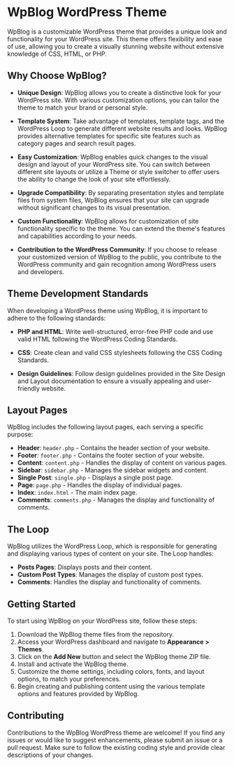 # WpBlog WordPress Theme

WpBlog is a customizable WordPress theme that provides a unique look and functionality for your WordPress site. This theme offers flexibility and ease of use, allowing you to create a visually stunning website without extensive knowledge of CSS, HTML, or PHP.

## Why Choose WpBlog?

- **Unique Design**: WpBlog allows you to create a distinctive look for your WordPress site. With various customization options, you can tailor the theme to match your brand or personal style.

- **Template System**: Take advantage of templates, template tags, and the WordPress Loop to generate different website results and looks. WpBlog provides alternative templates for specific site features such as category pages and search result pages.

- **Easy Customization**: WpBlog enables quick changes to the visual design and layout of your WordPress site. You can switch between different site layouts or utilize a Theme or style switcher to offer users the ability to change the look of your site effortlessly.

- **Upgrade Compatibility**: By separating presentation styles and template files from system files, WpBlog ensures that your site can upgrade without significant changes to its visual presentation.

- **Custom Functionality**: WpBlog allows for customization of site functionality specific to the theme. You can extend the theme's features and capabilities according to your needs.

- **Contribution to the WordPress Community**: If you choose to release your customized version of WpBlog to the public, you contribute to the WordPress community and gain recognition among WordPress users and developers.

## Theme Development Standards

When developing a WordPress theme using WpBlog, it is important to adhere to the following standards:

- **PHP and HTML**: Write well-structured, error-free PHP code and use valid HTML following the WordPress Coding Standards.

- **CSS**: Create clean and valid CSS stylesheets following the CSS Coding Standards.

- **Design Guidelines**: Follow design guidelines provided in the Site Design and Layout documentation to ensure a visually appealing and user-friendly website.

## Layout Pages

WpBlog includes the following layout pages, each serving a specific purpose:

- **Header**: `header.php` - Contains the header section of your website.
- **Footer**: `footer.php` - Contains the footer section of your website.
- **Content**: `content.php` - Handles the display of content on various pages.
- **Sidebar**: `sidebar.php` - Manages the sidebar widgets and content.
- **Single Post**: `single.php` - Displays a single post page.
- **Page**: `page.php` - Handles the display of individual pages.
- **Index**: `index.html` - The main index page.
- **Comments**: `comments.php` - Manages the display and functionality of comments.

## The Loop

WpBlog utilizes the WordPress Loop, which is responsible for generating and displaying various types of content on your site. The Loop handles:

- **Posts Pages**: Displays posts and their content.
- **Custom Post Types**: Manages the display of custom post types.
- **Comments**: Handles the display and functionality of comments.

## Getting Started

To start using WpBlog on your WordPress site, follow these steps:

1. Download the WpBlog theme files from the repository.
2. Access your WordPress dashboard and navigate to **Appearance > Themes**.
3. Click on the **Add New** button and select the WpBlog theme ZIP file.
4. Install and activate the WpBlog theme.
5. Customize the theme settings, including colors, fonts, and layout options, to match your preferences.
6. Begin creating and publishing content using the various template options and features provided by WpBlog.

## Contributing

Contributions to the WpBlog WordPress theme are welcome! If you find any issues or would like to suggest enhancements, please submit an issue or a pull request. Make sure to follow the existing coding style and provide clear descriptions of your changes.